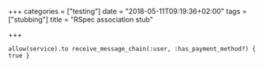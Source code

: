 +++
categories = ["testing"]
date = "2018-05-11T09:19:36+02:00"
tags = ["stubbing"]
title = "RSpec association stub"

+++
<!--more-->

    allow(service).to receive_message_chain(:user, :has_payment_method?) { true }
